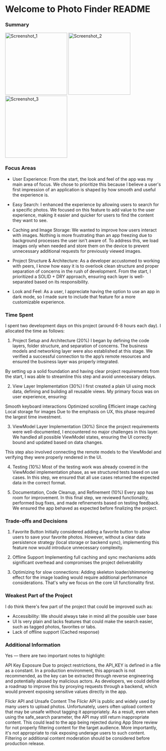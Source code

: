 # Welcome to Photo Finder README 

### Summary

<img src="https://github.com/user-attachments/assets/7a58a159-269f-4250-b5b1-ab28ab282395" alt="Screenshot_1" width="200">
<img src="https://github.com/user-attachments/assets/6086bbac-4550-4517-9c68-58b98de0d194" alt="Screenshot_2" width="200">
<img src="https://github.com/user-attachments/assets/3c720092-2446-40bd-96ba-236018e27887" alt="Screenshot_3" width="200">


### Focus Areas

* User Experience: From the start, the look and feel of the app was my main area of focus. We chose to prioritize this because I believe a user's first impression of an application is shaped by how smooth and useful the experience is.

* Easy Search: I enhanced the experience by allowing users to search for a specific photos. We focused on this feature to add value to the user experience, making it easier and quicker for users to find the content they want to see.

* Caching and Image Storage: We wanted to improve how users interact with images. Nothing is more frustrating than an app freezing due to background processes the user isn't aware of. To address this, we load images only when needed and store them on the device to prevent unnecessary additional requests for previously viewed images.

* Project Structure & Architecture: As a developer accustomed to working with peers, I know how easy it is to overlook clean structure and proper separation of concerns in the rush of development. From the start, I prioritized a SOLID + DRY approach, ensuring each layer is well-separated based on its responsibility.

* Look and Feel: As a user, I appreciate having the option to use an app in dark mode, so I made sure to include that feature for a more customizable experience.

### Time Spent

I spent two development days on this project (around 6-8 hours each day). I allocated the time as follows:

1. Project Setup and Architecture (20%)
I began by defining the code layers, folder structure, and separation of concerns. The business models and networking layer were also established at this stage. We verified a successful connection to the app’s remote resources and ensured the business layer was properly integrated.

By setting up a solid foundation and having clear project requirements from the start, I was able to streamline this step and avoid unnecessary delays.

2. View Layer Implementation (30%)
I first created a plain UI using mock data, defining and building all reusable views. My primary focus was on user experience, ensuring:

Smooth keyboard interactions
Optimized scrolling
Efficient image caching
Local storage for images
Due to the emphasis on UX, this phase required the largest time investment.

3. ViewModel Layer Implementation (30%)
Since the project requirements were well-documented, I encountered no major challenges in this layer. We handled all possible ViewModel states, ensuring the UI correctly bound and updated based on data changes.

This step also involved connecting the remote models to the ViewModel and verifying they were properly rendered in the UI.

4. Testing (10%)
Most of the testing work was already covered in the ViewModel implementation phase, as we structured tests based on use cases. In this step, we ensured that all use cases returned the expected data in the correct format.

5. Documentation, Code Cleanup, and Refinement (10%)
Every app has room for improvement. In this final step, we reviewed functionality, performed bug fixes, and made refinements based on testing feedback. We ensured the app behaved as expected before finalizing the project.


### Trade-offs and Decisions

1. Favorite Button
   Initially considered adding a favorite button to allow users to save your favorite photos. However, without a clear data persistence strategy (local storage or backend sync), implementing this feature now would introduce unnecessary complexity.

2. Offline Support
  Implementing full caching and sync mechanisms adds significant overhead and compromises the project deliverability

3. Optimizing for slow connections:
   Adding skeleton loader/shimmering effect for the image loading would require additional performance considerations. That's why we focus on the core UI functionality first.

### Weakest Part of the Project

I do think there's few part of the project that could be improved such as: 

* Accessibility: We should always take in mind all the possible user base
* UI Is very plain and lacks features that could make the search easier, such as tagged photos, favorites or tabs.
* Lack of offline support (Cached response)

### Additional Information

Yes — there are two important notes to highlight:

API Key Exposure
Due to project restrictions, the API_KEY is defined in a file as a constant. In a production environment, this approach is not recommended, as the key can be extracted through reverse engineering and potentially abused by malicious actors.
As developers, we could define a roadmap to improve this by proxying requests through a backend, which would prevent exposing sensitive values directly in the app.

Flickr API and Unsafe Content
The Flickr API is public and widely used by many users to upload photos. Unfortunately, users often upload content that may be unsafe without tagging it appropriately.
As a result, even when using the safe_search parameter, the API may still return inappropriate content. This could lead to the app being rejected during App Store review for not properly filtering content for the target audience.
More importantly, it's not appropriate to risk exposing underage users to such content. Filtering or additional content moderation should be considered before production release.
